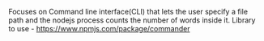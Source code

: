 Focuses on Command line interface(CLI) that lets the user specify a file path and the nodejs process counts the number of words inside it.
Library to use - https://www.npmjs.com/package/commander
